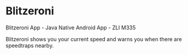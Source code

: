 # Blitzeroni
Blitzeroni App - Java Native Android App - ZLI M335 

Blitzeroni shows you your current speed and warns you when there are speedtraps nearby.
